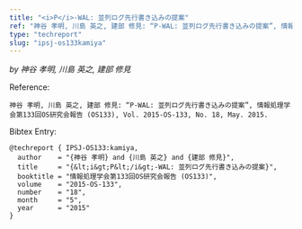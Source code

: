 ```yaml
---
title: "<i>P</i>-WAL: 並列ログ先行書き込みの提案"
ref: "神谷 孝明, 川島 英之, 建部 修見: “P-WAL: 並列ログ先行書き込みの提案”, 情報処理学会第133回OS研究会報告 (OS133), Vol. 2015-OS-133, No. 18, May. 2015."
type: "techreport"
slug: "ipsj-os133kamiya"
---
```


_by 神谷 孝明, 川島 英之, 建部 修見_

Reference:

```
神谷 孝明, 川島 英之, 建部 修見: “P-WAL: 並列ログ先行書き込みの提案”, 情報処理学会第133回OS研究会報告 (OS133), Vol. 2015-OS-133, No. 18, May. 2015.
```

Bibtex Entry:

```
@techreport { IPSJ-OS133:kamiya,
  author    = "{神谷 孝明} and {川島 英之} and {建部 修見}",
  title     = "{&lt;i&gt;P&lt;/i&gt;-WAL: 並列ログ先行書き込みの提案}",
  booktitle = "情報処理学会第133回OS研究会報告 (OS133)",
  volume    = "2015-OS-133",
  number    = "18",
  month     = "5",
  year      = "2015"
}
```
